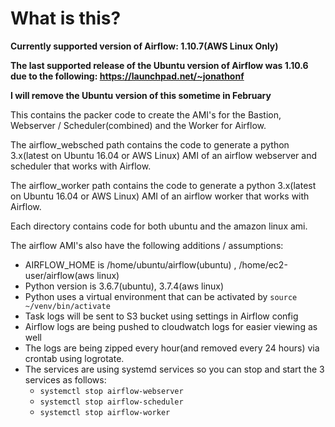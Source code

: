 # What is this?

**Currently supported version of Airflow: 1.10.7(AWS Linux Only)**

**The last supported release of the Ubuntu version of Airflow was 1.10.6 due to the following: https://launchpad.net/~jonathonf**

**I will remove the Ubuntu version of this sometime in February**

This contains the packer code to create the AMI's for the Bastion, Webserver / Scheduler(combined) and the Worker for Airflow.

The airflow_websched path contains the code to generate a python 3.x(latest on Ubuntu 16.04 or AWS Linux) AMI of an airflow webserver and scheduler that works with Airflow.

The airflow_worker path contains the code to generate a python 3.x(latest on Ubuntu 16.04 or AWS Linux) AMI of an airflow worker that works with Airflow.

Each directory contains code for both ubuntu and the amazon linux ami.

The airflow AMI's also have the following additions / assumptions:

- AIRFLOW_HOME is /home/ubuntu/airflow(ubuntu) , /home/ec2-user/airflow(aws linux)
- Python version is 3.6.7(ubuntu), 3.7.4(aws linux)
- Python uses a virtual environment that can be activated by `source ~/venv/bin/activate`
- Task logs will be sent to S3 bucket using settings in Airflow config
- Airflow logs are being pushed to cloudwatch logs for easier viewing as well
- The logs are being zipped every hour(and removed every 24 hours) via crontab using logrotate.
- The services are using systemd services so you can stop and start the 3 services as follows:
  - `systemctl stop airflow-webserver`
  - `systemctl stop airflow-scheduler`
  - `systemctl stop airflow-worker`
